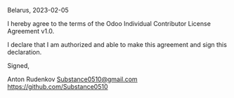 Belarus, 2023-02-05

I hereby agree to the terms of the Odoo Individual Contributor License
Agreement v1.0.

I declare that I am authorized and able to make this agreement and sign this
declaration.

Signed,

Anton Rudenkov Substance0510@gmail.com https://github.com/Substance0510
